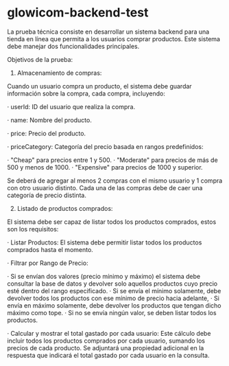 # glowicom-backend-test

La prueba técnica consiste en desarrollar un sistema backend para una tienda en línea que permita a los usuarios comprar productos. Este sistema debe manejar dos funcionalidades principales.

Objetivos de la prueba:

1. Almacenamiento de compras:
   
Cuando un usuario compra un producto, el sistema debe guardar información sobre la compra, cada compra, incluyendo:

·	userId: ID del usuario que realiza la compra.

·	name: Nombre del producto.

·	price: Precio del producto.

·	priceCategory: Categoría del precio basada en rangos predefinidos: 

  ·	"Cheap" para precios entre 1 y 500.
  ·	"Moderate" para precios de más de 500 y menos de 1000.
  ·	"Expensive" para precios de 1000 y superior.

Se deberá de agregar al menos 2 compras con el mismo usuario y 1 compra con otro usuario distinto. Cada una de las compras debe de caer una categoría de precio distinta.

2. Listado de productos comprados:
   
El sistema debe ser capaz de listar todos los productos comprados, estos son los requisitos:

·	Listar Productos: El sistema debe permitir listar todos los productos comprados hasta el momento.

·	Filtrar por Rango de Precio: 

  ·	Si se envían dos valores (precio mínimo y máximo) el sistema debe consultar la base de datos y devolver solo aquellos productos cuyo precio esté dentro del rango especificado.
  ·	Si se envía el mínimo solamente, debe devolver todos los productos con ese mínimo de precio hacia adelante, 
  ·	Si envía en máximo solamente, debe devolver los productos que tengan dicho máximo como tope.
  ·	Si no se envía ningún valor, se deben listar todos los productos.
  
·	Calcular y mostrar el total gastado por cada usuario: Este cálculo debe incluir todos los productos comprados por cada usuario, sumando los precios de cada producto. Se adjuntará una propiedad adicional en la respuesta que indicará el total gastado por cada usuario en la consulta.

